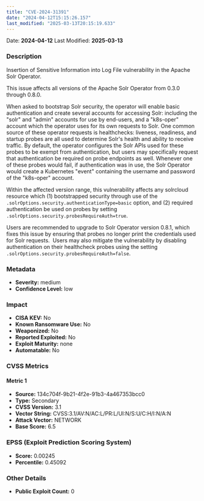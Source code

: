 ```yaml
---
title: "CVE-2024-31391"
date: "2024-04-12T15:15:26.157"
last_modified: "2025-03-13T20:15:19.633"
---
```




Date: **2024-04-12** Last Modified: **2025-03-13**

### Description  
Insertion of Sensitive Information into Log File vulnerability in the Apache Solr Operator.

This issue affects all versions of the Apache Solr Operator from 0.3.0 through 0.8.0.

When asked to bootstrap Solr security, the operator will enable basic authentication and create several accounts for accessing Solr: including the "solr" and "admin" accounts for use by end-users, and a "k8s-oper" account which the operator uses for its own requests to Solr.
One common source of these operator requests is healthchecks: liveness, readiness, and startup probes are all used to determine Solr's health and ability to receive traffic.
By default, the operator configures the Solr APIs used for these probes to be exempt from authentication, but users may specifically request that authentication be required on probe endpoints as well.
Whenever one of these probes would fail, if authentication was in use, the Solr Operator would create a Kubernetes "event" containing the username and password of the "k8s-oper" account.

Within the affected version range, this vulnerability affects any solrcloud resource which (1) bootstrapped security through use of the `.solrOptions.security.authenticationType=basic` option, and (2) required authentication be used on probes by setting `.solrOptions.security.probesRequireAuth=true`.

Users are recommended to upgrade to Solr Operator version 0.8.1, which fixes this issue by ensuring that probes no longer print the credentials used for Solr requests.  Users may also mitigate the vulnerability by disabling authentication on their healthcheck probes using the setting `.solrOptions.security.probesRequireAuth=false`.

### Metadata  
- **Severity:** medium
- **Confidence Level:** low

### Impact  
- **CISA KEV:** No
- **Known Ransomware Use:** No
- **Weaponized:** No
- **Reported Exploited:** No
- **Exploit Maturity:** none
- **Automatable:** No

### CVSS Metrics  

#### Metric 1
- **Source:** 134c704f-9b21-4f2e-91b3-4a467353bcc0
- **Type:** Secondary
- **CVSS Version:** 3.1
- **Vector String:** CVSS:3.1/AV:N/AC:L/PR:L/UI:N/S:U/C:H/I:N/A:N
- **Attack Vector:** NETWORK
- **Base Score:** 6.5


### EPSS (Exploit Prediction Scoring System)  
- **Score:** 0.00245
- **Percentile:** 0.45092

### Other Details  
- **Public Exploit Count:** 0
